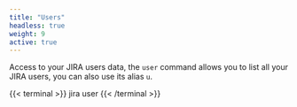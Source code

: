 ```yaml
---
title: "Users"
headless: true
weight: 9
active: true
---
```


Access to your JIRA users data, the `user` command allows you to list all your JIRA users, you can also use its alias `u`.

{{< terminal >}}
jira user
{{< /terminal >}}
